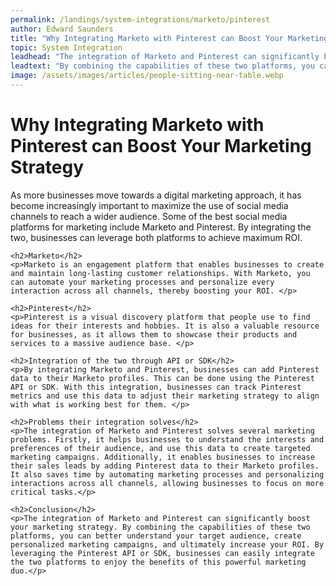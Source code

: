 ```yaml
---
permalink: /landings/system-integrations/marketo/pinterest
author: Edward Saunders
title: "Why Integrating Marketo with Pinterest can Boost Your Marketing Strategy"
topic: System Integration
leadhead: "The integration of Marketo and Pinterest can significantly boost your marketing strategy"
leadtext: "By combining the capabilities of these two platforms, you can better understand your target audience, create personalized marketing campaigns, and ultimately increase your ROI. By leveraging the Pinterest API or SDK, businesses can easily integrate the two platforms to enjoy the benefits of this powerful marketing duo."
image: /assets/images/articles/people-sitting-near-table.webp
---
```

<div class="arttext">	<h1>Why Integrating Marketo with Pinterest can Boost Your Marketing Strategy</h1>
	<p>As more businesses move towards a digital marketing approach, it has become increasingly important to maximize the use of social media channels to reach a wider audience. Some of the best social media platforms for marketing include Marketo and Pinterest. By integrating the two, businesses can leverage both platforms to achieve maximum ROI. </p>
	
	<h2>Marketo</h2>
	<p>Marketo is an engagement platform that enables businesses to create and maintain long-lasting customer relationships. With Marketo, you can automate your marketing processes and personalize every interaction across all channels, thereby boosting your ROI. </p>
	
	<h2>Pinterest</h2>
	<p>Pinterest is a visual discovery platform that people use to find ideas for their interests and hobbies. It is also a valuable resource for businesses, as it allows them to showcase their products and services to a massive audience base. </p>
	
	<h2>Integration of the two through API or SDK</h2>
	<p>By integrating Marketo and Pinterest, businesses can add Pinterest data to their Marketo profiles. This can be done using the Pinterest API or SDK. With this integration, businesses can track Pinterest metrics and use this data to adjust their marketing strategy to align with what is working best for them. </p>
	
	<h2>Problems their integration solves</h2>
	<p>The integration of Marketo and Pinterest solves several marketing problems. Firstly, it helps businesses to understand the interests and preferences of their audience, and use this data to create targeted marketing campaigns. Additionally, it enables businesses to increase their sales leads by adding Pinterest data to their Marketo profiles. It also saves time by automating marketing processes and personalizing interactions across all channels, allowing businesses to focus on more critical tasks.</p>
	
	<h2>Conclusion</h2>
	<p>The integration of Marketo and Pinterest can significantly boost your marketing strategy. By combining the capabilities of these two platforms, you can better understand your target audience, create personalized marketing campaigns, and ultimately increase your ROI. By leveraging the Pinterest API or SDK, businesses can easily integrate the two platforms to enjoy the benefits of this powerful marketing duo.</p>
</div>